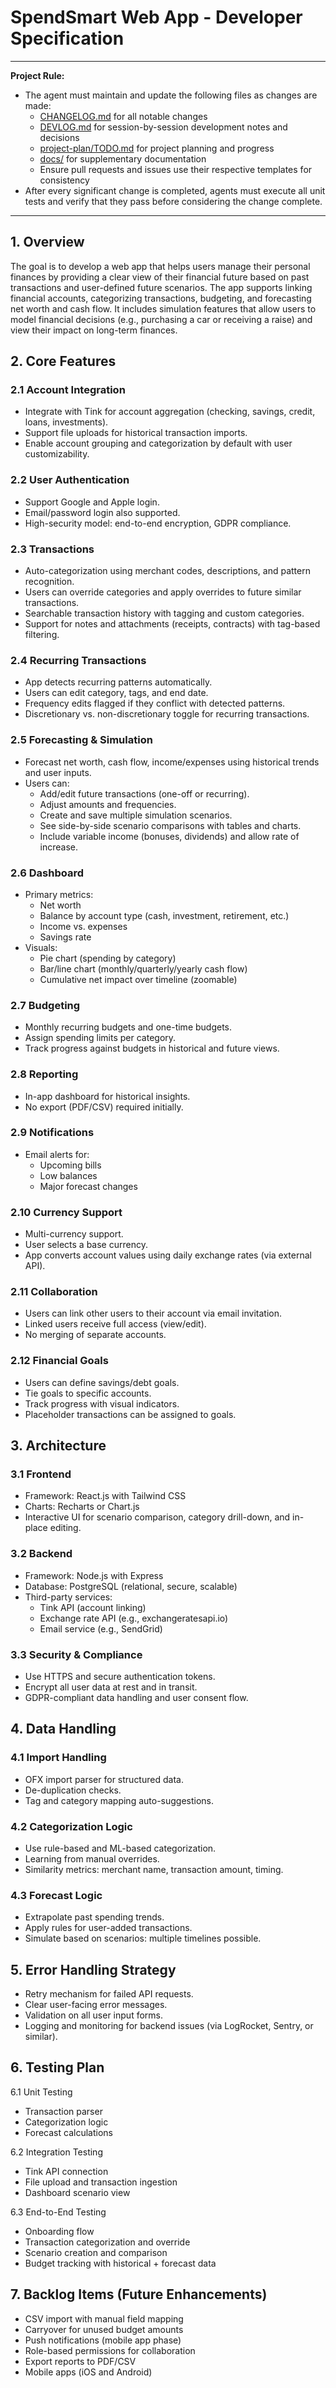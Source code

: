 # SpendSmart Web App - Developer Specification

---

**Project Rule:**
- The agent must maintain and update the following files as changes are made:
  - [CHANGELOG.md](../CHANGELOG.md) for all notable changes
  - [DEVLOG.md](../DEVLOG.md) for session-by-session development notes and decisions
  - [project-plan/TODO.md](TODO.md) for project planning and progress
  - [docs/](../docs/) for supplementary documentation
  - Ensure pull requests and issues use their respective templates for consistency
- After every significant change is completed, agents must execute all unit tests and verify that they pass before considering the change complete.

---

##  1. Overview

The goal is to develop a web app that helps users manage their personal finances by providing a clear view of their financial future based on past transactions and user-defined future scenarios. The app supports linking financial accounts, categorizing transactions, budgeting, and forecasting net worth and cash flow. It includes simulation features that allow users to model financial decisions (e.g., purchasing a car or receiving a raise) and view their impact on long-term finances.

## 2. Core Features

### 2.1 Account Integration
* Integrate with Tink for account aggregation (checking, savings, credit, loans, investments).
* Support file uploads for historical transaction imports.
* Enable account grouping and categorization by default with user customizability.

### 2.2 User Authentication
* Support Google and Apple login.
* Email/password login also supported.
* High-security model: end-to-end encryption, GDPR compliance.

### 2.3 Transactions
* Auto-categorization using merchant codes, descriptions, and pattern recognition.
* Users can override categories and apply overrides to future similar transactions.
* Searchable transaction history with tagging and custom categories.
* Support for notes and attachments (receipts, contracts) with tag-based filtering.

### 2.4 Recurring Transactions
* App detects recurring patterns automatically.
* Users can edit category, tags, and end date.
* Frequency edits flagged if they conflict with detected patterns.
* Discretionary vs. non-discretionary toggle for recurring transactions.

### 2.5 Forecasting & Simulation
* Forecast net worth, cash flow, income/expenses using historical trends and user inputs.
* Users can:
  * Add/edit future transactions (one-off or recurring).
  * Adjust amounts and frequencies.
  * Create and save multiple simulation scenarios.
  * See side-by-side scenario comparisons with tables and charts.
  * Include variable income (bonuses, dividends) and allow rate of increase.

### 2.6 Dashboard
* Primary metrics:
  * Net worth
  * Balance by account type (cash, investment, retirement, etc.)
  * Income vs. expenses
  * Savings rate
* Visuals:
  * Pie chart (spending by category)
  * Bar/line chart (monthly/quarterly/yearly cash flow)
  * Cumulative net impact over timeline (zoomable)

### 2.7 Budgeting
* Monthly recurring budgets and one-time budgets.
* Assign spending limits per category.
* Track progress against budgets in historical and future views.

### 2.8 Reporting
* In-app dashboard for historical insights.
* No export (PDF/CSV) required initially.

### 2.9 Notifications
* Email alerts for:
  * Upcoming bills
  * Low balances
  * Major forecast changes

### 2.10 Currency Support
* Multi-currency support.
* User selects a base currency.
* App converts account values using daily exchange rates (via external API).

### 2.11 Collaboration
* Users can link other users to their account via email invitation.
* Linked users receive full access (view/edit).
* No merging of separate accounts.

### 2.12 Financial Goals
* Users can define savings/debt goals.
* Tie goals to specific accounts.
* Track progress with visual indicators.
* Placeholder transactions can be assigned to goals.

## 3. Architecture

### 3.1 Frontend
* Framework: React.js with Tailwind CSS
* Charts: Recharts or Chart.js
* Interactive UI for scenario comparison, category drill-down, and in-place editing.

### 3.2 Backend
* Framework: Node.js with Express
* Database: PostgreSQL (relational, secure, scalable)
* Third-party services:
  * Tink API (account linking)
  * Exchange rate API (e.g., exchangeratesapi.io)
  * Email service (e.g., SendGrid)

### 3.3 Security & Compliance
* Use HTTPS and secure authentication tokens.
* Encrypt all user data at rest and in transit.
* GDPR-compliant data handling and user consent flow.

## 4. Data Handling

### 4.1 Import Handling
* OFX import parser for structured data.
* De-duplication checks.
* Tag and category mapping auto-suggestions.

### 4.2 Categorization Logic
* Use rule-based and ML-based categorization.
* Learning from manual overrides.
* Similarity metrics: merchant name, transaction amount, timing.

### 4.3 Forecast Logic
* Extrapolate past spending trends.
* Apply rules for user-added transactions.
* Simulate based on scenarios: multiple timelines possible.

## 5. Error Handling Strategy
* Retry mechanism for failed API requests.
* Clear user-facing error messages.
* Validation on all user input forms.
* Logging and monitoring for backend issues (via LogRocket, Sentry, or similar).

## 6. Testing Plan

6.1 Unit Testing
* Transaction parser
* Categorization logic
* Forecast calculations

6.2 Integration Testing
* Tink API connection
* File upload and transaction ingestion
* Dashboard scenario view

6.3 End-to-End Testing
* Onboarding flow
* Transaction categorization and override
* Scenario creation and comparison
* Budget tracking with historical + forecast data

## 7. Backlog Items (Future Enhancements)
* CSV import with manual field mapping
* Carryover for unused budget amounts
* Push notifications (mobile app phase)
* Role-based permissions for collaboration
* Export reports to PDF/CSV
* Mobile apps (iOS and Android)